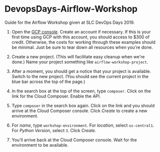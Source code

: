 # DevopsDays-Airflow-Workshop
Guide for the Airflow Workshop given at SLC DevOps Days 2019.

1. Open the [GCP console](https://console.cloud.google.com). Create an account if necessary. If this is your first time using GCP with this account, you should access to $300 of credit. Otherwise, the costs for working through these examples should be minimal. Just be sure to tear down all resources when you're done.

2. Create a new project. (This will facilitate easy cleanup when we're done.) Name your project something like `airflow-workshop-project`.

3. After a moment, you should get a notice that your project is available. Switch to the new project. (You should see the current project in the blue bar across the top of the page.)

4. In the search box at the top of the screen, type `composer`. Click on the link for the Cloud Composer. Enable the API.

5. Type `composer` in the search box again. Click on the link and you should arrive at the Cloud Composer console. Click _Create_ to create a new environment.

6. For _name_, type `workshop-environment`. For _location_, select `us-central1`. For _Python Version_, select `3`. Click _Create_.

7. You'll arrive back at the Cloud Composer console. Wait for the environment to be available.
